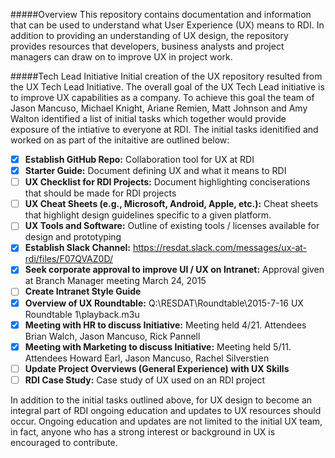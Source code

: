 #####Overview
This repository contains documentation and information that can be used to understand what User Experience (UX) means to RDI.  In addition to providing an understanding of UX design, the repository provides resources that developers, business analysts and project managers can draw on to improve UX in project work.

#####Tech Lead Initiative
Initial creation of the UX repository resulted from the UX Tech Lead Initiative.  The overall goal of the UX Tech Lead initiative is to improve UX capabilities as a company.  To achieve this goal the team of Jason Mancuso, Michael Knight, Ariane Remien, Matt Johnson and Amy Walton identified a list of initial tasks which together would provide exposure of the intiative to everyone at RDI.  The initial tasks idenitified and worked on as part of the initaitive are outlined below:

* [x] **Establish GitHub Repo:** Collaboration tool for UX at RDI
* [x] **Starter Guide:** Document defining UX and what it means to RDI
* [ ] **UX Checklist for RDI Projects:** Document highlighting conciserations that should be made for RDI projects
* [ ] **UX Cheat Sheets (e.g., Microsoft, Android, Apple, etc.):** Cheat sheets that highlight design guidelines specific to a given platform.
* [ ] **UX Tools and Software:** Outline of existing tools / licenses available for design and prototyping
* [x] **Establish Slack Channel:** https://resdat.slack.com/messages/ux-at-rdi/files/F07QVAZ0D/
* [x] **Seek corporate approval to improve UI / UX on Intranet:**  Approval given at Branch Manager meeting March 24, 2015
* [ ] **Create Intranet Style Guide**
* [x] **Overview of UX Roundtable:** Q:\RESDAT\Roundtable\2015-7-16 UX Roundtable 1\playback.m3u
* [x] **Meeting with HR to discuss Initiative:** Meeting held 4/21.  Attendees Brian Walch, Jason Mancuso, Rick Pannell
* [x] **Meeting with Marketing to discuss Initiative:** Meeting held 5/11.  Attendees Howard Earl, Jason Mancuso, Rachel Silverstien
* [ ] **Update Project Overviews (General Experience) with UX Skills** 
* [ ] **RDI Case Study:** Case study of UX used on an RDI project
 
In addition to the initial tasks outlined above, for UX design to become an integral part of RDI ongoing education and updates to UX resources should occur.  Ongoing education and updates are not limited to the initial UX team, in fact, anyone who has a strong interest or background in UX is encouraged to contribute.


